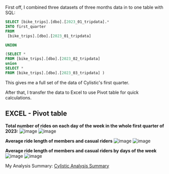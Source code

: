 First off, I combined three datasets of three months data in to one table with SQL:

```sql
SELECT [bike_trips].[dbo].[2023_01_tripdata].* 
INTO first_quarter 
FROM 
 [bike_trips].[dbo].[2023_01_tripdata] 

UNION

(SELECT * 
FROM [bike_trips].[dbo].[2023_02_tripdata] 
union
SELECT * 
FROM [bike_trips].[dbo].[2023_03_tripdata] )
 ```
This gives me a full set of the data of Cylistic's first quarter.

After that, I transfer the data to Excel to use Pivot table for quick calculations.

## EXCEL - Pivot table

**Total number of rides on each day of the week in the whole first quarter of 2023:**
![image](https://github.com/jamesthien/cylistic_case_study/assets/143910343/75cbeb41-d028-4b01-a77e-7dcf886c9907)
![image](https://github.com/jamesthien/cylistic_case_study/assets/143910343/1b8512eb-46ce-48ee-9b1e-500bb36a822a)



**Average ride length of members and casual riders**
![image](https://github.com/jamesthien/cylistic_case_study/assets/143910343/d10558d3-d699-4638-b4f7-9ac61ead2b1f)
![image](https://github.com/jamesthien/cylistic_case_study/assets/143910343/f6b7b9c7-0f51-4dac-aa86-9996fc8cc545)



**Average ride length of members and casual riders by days of the week**
![image](https://github.com/jamesthien/cylistic_case_study/assets/143910343/d824cbca-1bf9-4332-a20f-cc292b561825)
![image](https://github.com/jamesthien/cylistic_case_study/assets/143910343/7a5b77bd-acfd-4e07-8c57-0c97d8845055)


My Analysis Summary:
[Cylistic Analysis Summary](https://docs.google.com/document/d/1_j6BHwQ_84VjeqCgro_NUP1YMwDUjK2fm3qo6XK8Arc/edit?usp=sharing)
